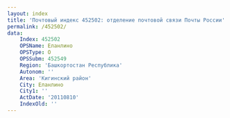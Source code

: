 ```yaml
---
layout: index
title: 'Почтовый индекс 452502: отделение почтовой связи Почты России'
permalink: /452502/
data:
    Index: 452502
    OPSName: Еланлино
    OPSType: О
    OPSSubm: 452549
    Region: 'Башкортостан Республика'
    Autonom: ''
    Area: 'Кигинский район'
    City: Еланлино
    City1: ''
    ActDate: '20110810'
    IndexOld: ''
---
```

